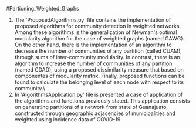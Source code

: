 #Partioning_Weighted_Graphs
1. The 'ProposedAlgorithms.py' file contains the implementation of proposed algorithms for community detection in weighted networks. 
Among these algorithms is the generalization of Newman's optimal modularity algorithm for the case of weighted graphs (named GAWG).
On the other hand, there is the implementation of an algorithm to decrease the number of communities of any partition (called CUAM),
through sums of inter-community modularity. In contrast, there is an algorithm to increase the number of communities of any partition
(named CDAD), using a proposed dissimilarity measure that based on componentes of modularity matrix.
Finally, proposed functions can be found to calculate the belonging level of each node with respect to its community.\
2. In 'AlgorithmsApplication.py' file is presented a case of application of the algorithms and functions previously stated. This application
consists on generating partitions of a network from state of Guanajuato, constructed through geographic adjacencies of
municipalities and weighted using incidence data of COVID-19.
